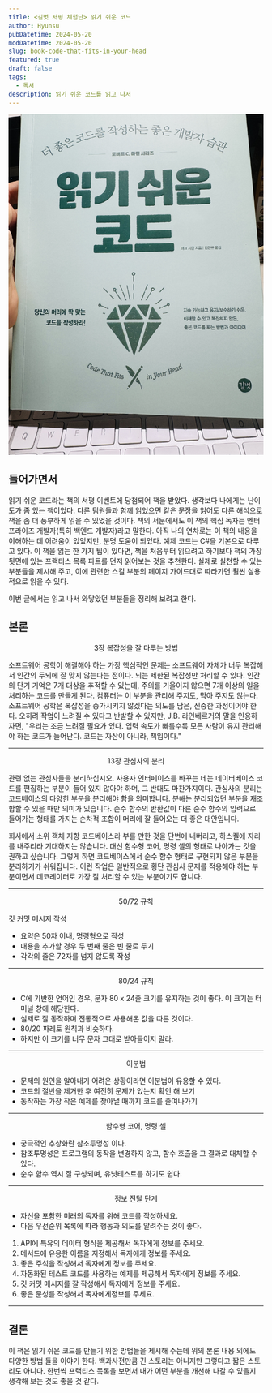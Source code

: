 ```yaml
---
title: <길벗 서평 체험단> 읽기 쉬운 코드
author: Hyunsu
pubDatetime: 2024-05-20
modDatetime: 2024-05-20
slug: book-code-that-fits-in-your-head
featured: true
draft: false
tags:
  - 독서
description: 읽기 쉬운 코드를 읽고 나서
---
```


![읽기쉬운코드책](../images/book-code-that-fits-in-your-head.jpg)

## 들어가면서

읽기 쉬운 코드라는 책의 서평 이벤트에 당첨되어 책을 받았다. 생각보다 나에게는 난이도가 좀 있는 책이었다. 다른 팀원들과 함께 읽었으면 같은 문장을 읽어도 다른 해석으로 책을 좀 더 풍부하게 읽을 수 있었을 것이다. 책의 서문에서도 이 책의 핵심 독자는 엔터프라이즈 개발자(특히 백엔드 개발자)라고 말한다. 아직 나의 연차로는 이 책의 내용을 이해하는 데 어려움이 있었지만, 분명 도움이 되었다. 예제 코드는 C#을 기본으로 다루고 있다. 이 책을 읽는 한 가지 팁이 있다면, 책을 처음부터 읽으려고 하기보다 책의 가장 뒷면에 있는 프랙티스 목록 파트를 먼저 읽어보는 것을 추천한다. 실제로 실천할 수 있는 부분들을 제시해 주고, 이에 관련한 스킬 부분의 페이지 가이드대로 따라가면 훨씬 실용적으로 읽을 수 있다.

이번 글에서는 읽고 나서 와닿았던 부분들을 정리해 보려고 한다.

## 본론

<p align="center">3장 복잡성을 잘 다루는 방법</p>
소프트웨어 공학이 해결해야 하는 가장 핵심적인 문제는 소프트웨어 자체가 너무 복잡해서 인간의 두뇌에 잘 맞지 않는다는 점이다. 뇌는 제한된 복잡성만 처리할 수 있다. 인간의 단기 기억은 7개 대상을 추적할 수 있는데, 주의를 기울이지 않으면 7개 이상의 일을 처리하는 코드를 만들게 된다. 컴퓨터는 이 부분을 관리해 주지도, 막아 주지도 않는다. 소프트웨어 공학은 복잡성을 증가시키지 않겠다는 의도를 담은, 신중한 과정이어야 한다. 오히려 작업이 느려질 수 있다고 반발할 수 있지만, J.B. 라인베르거의 말을 인용하자면, "우리는 조금 느려질 필요가 있다. 입력 속도가 빠를수록 모든 사람이 유지 관리해야 하는 코드가 늘어난다. 코드는 자산이 아니라, 책임이다."

---

<p align="center">13장 관심사의 분리</p>
관련 없는 관심사들을 분리하십시오. 사용자 인터페이스를 바꾸는 데는 데이터베이스 코드를 편집하는 부분이 들어 있지 않아야 하며, 그 반대도 마찬가지이다. 관심사의 분리는 코드베이스의 다양한 부분을 분리해야 함을 의미합니다. 분해는 분리되었던 부분을 재조합할 수 있을 때만 의미가 있습니다. 순수 함수의 반환값이 다른 순수 함수의 입력으로 들어가는 형태를 가지는 순차적 조합이 머리에 잘 들어오는 더 좋은 대안입니다.

회사에서 소위 객체 지향 코드베이스라 부를 만한 것을 단번에 내버리고, 하스켈에 자리를 내주리라 기대하지는 않습니다. 대신 함수형 코어, 명령 셸의 형태로 나아가는 것을 권하고 싶습니다. 그렇게 하면 코드베이스에서 순수 함수 형태로 구현되지 않은 부분을 분리하기가 쉬워집니다. 이런 작업은 일반적으로 횡단 관심사 문제를 적용해야 하는 부분이면서 데코레이터로 가장 잘 처리할 수 있는 부분이기도 합니다.

---

<p align="center">50/72 규칙</p>

깃 커밋 메시지 작성

- 요약은 50자 이내, 명령형으로 작성
- 내용을 추가할 경우 두 번째 줄은 빈 줄로 두기
- 각각의 줄은 72자를 넘지 않도록 작성

---

<p align="center">80/24 규칙</p>

- C에 기반한 언어인 경우, 문자 80 x 24줄 크기를 유지하는 것이 좋다.
  이 크기는 터미널 창에 해당한다.
- 실제로 잘 동작하며 전통적으로 사용해온 값을 따른 것이다.
- 80/20 파레토 원칙과 비슷하다.
- 하지만 이 크기를 너무 문자 그대로 받아들이지 말라.

---

<p align="center">이분법</p>

- 문제의 원인을 알아내기 어려운 상황이라면 이분법이 유용할 수 있다.
- 코드의 절반을 제거한 후 여전히 문제가 있는지 확인 해 보기
- 동작하는 가장 작은 예제를 찾아낼 때까지 코드를 줄여나가기

---

<p align="center">함수형 코어, 명령 셸</p>

- 궁극적인 추상화란 참조투명성 이다.
- 참조투명성은 프로그램의 동작을 변경하지 않고, 함수 호출을 그 결과로 대체할 수 있다.
- 순수 함수 역시 잘 구성되며, 유닛테스트를 하기도 쉽다.

---

<p align="center">정보 전달 단계</p>

- 자신을 포함한 미래의 독자를 위해 코드를 작성하세요.
- 다음 우선순위 목록에 따라 행동과 의도를 알려주는 것이 좋다.

1. API에 특유의 데이터 형식을 제공해서 독자에게 정보를 주세요.
2. 메서드에 유용한 이름을 지정해서 독자에게 정보를 주세요.
3. 좋은 주석을 작성해서 독자에게 정보를 주세요.
4. 자동화된 테스트 코드를 사용하는 예제를 제공해서 독자에게 정보를 주세요.
5. 깃 커밋 메시지를 잘 작성해서 독자에게 정보를 주세요.
6. 좋은 문성를 작성해서 독자에게정보를 주세요.

---

## 결론

이 책은 읽기 쉬운 코드를 만들기 위한 방법들을 제시해 주는데 위의 본론 내용 외에도 다양한 방법 들을 이야기 한다. 백과사전만큼 긴 스토리는 아니지만
그렇다고 짧은 스토리도 아니다.
한번씩 프랙티스 목록을 보면서 내가 어떤 부분을 개선해 나갈 수 있을지 생각해 보는 것도 좋을 것 같다.
